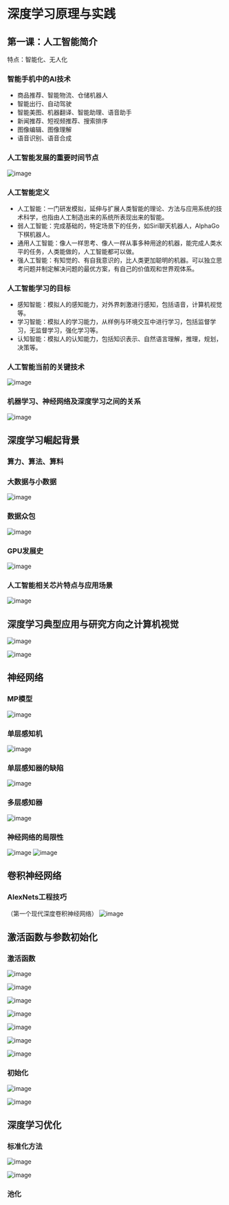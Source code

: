 # 深度学习原理与实践
## 第一课：人工智能简介
特点：智能化、无人化<br> 
### 智能手机中的AI技术
- 商品推荐、智能物流、仓储机器人
- 智能出行、自动驾驶
- 智能美图、机器翻译、智能助理、语音助手
- 新闻推荐、短视频推荐、搜索排序
- 图像编辑、图像理解
- 语音识别、语音合成

### 人工智能发展的重要时间节点
![image](https://user-images.githubusercontent.com/47166091/198283134-0e816d56-d6c1-4de3-8755-1e9bbb6a8c2a.png)

### 人工智能定义
- 人工智能：一门研发模拟，延伸与扩展人类智能的理论、方法与应用系统的技术科学，也指由人工制造出来的系统所表现出来的智能。
- 弱人工智能：完成基础的，特定场景下的任务，如Siri聊天机器人，AlphaGo下棋机器人。
- 通用人工智能：像人一样思考、像人一样从事多种用途的机器，能完成人类水平的任务，人类能做的，人工智能都可以做。
- 强人工智能：有知觉的、有自我意识的，比人类更加聪明的机器。可以独立思考问题并制定解决问题的最优方案，有自己的价值观和世界观体系。

### 人工智能学习的目标

- 感知智能：模拟人的感知能力，对外界刺激进行感知，包括语音，计算机视觉等。
- 学习智能：模拟人的学习能力，从样例与环境交互中进行学习，包括监督学习，无监督学习，强化学习等。
- 认知智能：模拟人的认知能力，包括知识表示、自然语言理解，推理，规划，决策等。

### 人工智能当前的关键技术
![image](https://user-images.githubusercontent.com/47166091/198289300-ba2c7e45-58ec-4bdc-8f55-88c697f21fb1.png)

### 机器学习、神经网络及深度学习之间的关系
![image](https://user-images.githubusercontent.com/47166091/198290542-75e283dd-28ee-4c90-8267-bc4833d8eb31.png)

## 深度学习崛起背景
### 算力、算法、算料
### 大数据与小数据
![image](https://user-images.githubusercontent.com/47166091/198294389-7365e78a-91cc-4596-8145-48638d825bfb.png)
### 数据众包
![image](https://user-images.githubusercontent.com/47166091/198295052-4c05fcff-325b-4b06-9c01-4dc795bca16a.png)
### GPU发展史
![image](https://user-images.githubusercontent.com/47166091/198296879-4404748e-447f-4a00-a837-267f56957242.png)
### 人工智能相关芯片特点与应用场景
![image](https://user-images.githubusercontent.com/47166091/198297150-10eaa409-0753-4810-9d19-94303be0f866.png)


## 深度学习典型应用与研究方向之计算机视觉
![image](https://user-images.githubusercontent.com/47166091/198298874-6a00cbdf-66f3-41de-9e97-56810833c4a3.png)

![image](https://user-images.githubusercontent.com/47166091/198299728-46b1c876-edbb-4270-965a-e9f0382f97f7.png)


## 神经网络
### MP模型
![image](https://user-images.githubusercontent.com/47166091/198306516-be32d304-7019-482d-903e-d4561dc96d1c.png)

### 单层感知机
![image](https://user-images.githubusercontent.com/47166091/198307882-b6ea6c24-b39a-4bbb-b995-11a987a5fbde.png)

### 单层感知器的缺陷
![image](https://user-images.githubusercontent.com/47166091/198317978-fe295d6c-0bda-44be-a250-f5544540eacb.png)

### 多层感知器
![image](https://user-images.githubusercontent.com/47166091/198320401-a32a85a9-5b83-4ee9-a47f-7913c6569d07.png)

### 神经网络的局限性
![image](https://user-images.githubusercontent.com/47166091/198883345-8690f67e-bb73-4ce3-9a4d-c341fc65e79d.png)
![image](https://user-images.githubusercontent.com/47166091/198883360-a3fbdd58-02da-4037-991d-f72664c09c50.png)

## 卷积神经网络

### AlexNets工程技巧
（第一个现代深度卷积神经网络）
![image](https://user-images.githubusercontent.com/47166091/201281562-37f58227-876d-48d8-8426-a4544f66a0ad.png)

## 激活函数与参数初始化
### 激活函数
![image](https://user-images.githubusercontent.com/47166091/201282819-39eae9be-dc2d-4496-a458-e581bc435076.png)

![image](https://user-images.githubusercontent.com/47166091/201283738-8f661c0c-3c6a-43e3-9037-d831071411b9.png)

![image](https://user-images.githubusercontent.com/47166091/201284518-4e68c7e3-524b-4a61-9da1-043af9e9277b.png)

![image](https://user-images.githubusercontent.com/47166091/201285634-d12ad1c1-840f-4d0f-946b-2d9d78a68e32.png)

![image](https://user-images.githubusercontent.com/47166091/201285823-23b2ae38-029b-4694-8d48-c20ea1dc8437.png)

![image](https://user-images.githubusercontent.com/47166091/201286140-80a44334-10e6-42af-ba2f-7c9e6d6876fa.png)

![image](https://user-images.githubusercontent.com/47166091/201286497-f93494fa-826a-4586-a11c-a264af40666c.png)

### 初始化
![image](https://user-images.githubusercontent.com/47166091/201287275-ef644cca-a7dc-4792-afd7-b92b3da09022.png)

![image](https://user-images.githubusercontent.com/47166091/201287572-95eb875a-7835-468e-be11-a3175b37072a.png)


## 深度学习优化
### 标准化方法
![image](https://user-images.githubusercontent.com/47166091/201296289-16d51735-2851-44f7-8ada-2b0071452876.png)

![image](https://user-images.githubusercontent.com/47166091/201297995-bdd42b17-d690-46b7-9564-824114c0764c.png)



### 池化








